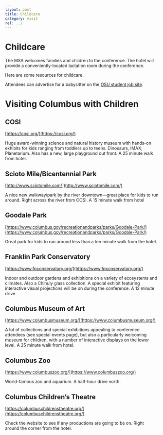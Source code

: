 ```yaml
---
layout: post
title: Childcare
category: visit
rel: ../
---
```



# Childcare

The MSA welcomes families and children to the conference. The hotel will provide a conveniently-located lactation room during the conference.

Here are some resources for childcare.

Attendees can advertise for a babysitter on the [OSU student job site](https://sfa.osu.edu/jobs/job-board). 

# Visiting Columbus with Children

## COSI

[https://cosi.org/](https://cosi.org/)

Huge award-winning science and natural history museum with hands-on exhibits for kids ranging from toddlers up to teens.  Dinosaurs, IMAX, Planetarium. Also has a new, large playground out front.  A 25 minute walk from hotel.

## Scioto Mile/Bicentennial Park

[http://www.sciotomile.com/](http://www.sciotomile.com/)

A nice new walkway/park by the river downtown—great place for kids to run around.  Right across the river from COSI.  A 15 minute walk from hotel

## Goodale Park

[https://www.columbus.gov/recreationandparks/parks/Goodale-Park/](https://www.columbus.gov/recreationandparks/parks/Goodale-Park/)

Great park for kids to run around less than a ten minute walk from the hotel.

## Franklin Park Conservatory

[https://www.fpconservatory.org/](https://www.fpconservatory.org/)

Indoor and outdoor gardens and exhibitions on a variety of ecosystems and climates.  Also a Chihuly glass collection. A special exhibit featuring interactive visual projections will be on during the conference. A 12 minute drive.

## Columbus Museum of Art

[https://www.columbusmuseum.org/](https://www.columbusmuseum.org/)

A lot of collections and special exhibitions appealing to conference attendees (see special events page), but also a particularly welcoming museum for children, with a number of interactive displays on the lower level. A 25 minute walk from hotel.

## Columbus Zoo

[https://www.columbuszoo.org/](https://www.columbuszoo.org/)

World-famous zoo and aquarium.  A half-hour drive north.

## Columbus Children’s Theatre

[https://columbuschildrenstheatre.org/](https://columbuschildrenstheatre.org/)

Check the website to see if any productions are going to be on.  Right around the corner from the hotel.
